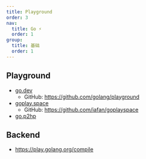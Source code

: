 ```yaml
---
title: Playground
order: 3
nav:
  title: Go ⚡️
  order: 1
group:
  title: 基础
  order: 1
---
```


## Playground

- [go.dev](https://go.dev/play/)
    - GitHub: https://github.com/golang/playground
- [goplay.space](https://goplay.space/)
    - GitHub: https://github.com/iafan/goplayspace
- [go.p2hp](https://go.p2hp.com/play/)

## Backend

- https://play.golang.org/compile